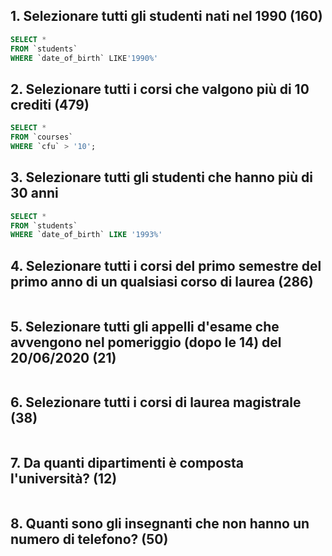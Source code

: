 ## 1. Selezionare tutti gli studenti nati nel 1990 (160)
```sql
SELECT *
FROM `students`
WHERE `date_of_birth` LIKE'1990%'
``` 

## 2. Selezionare tutti i corsi che valgono più di 10 crediti (479)
```sql
SELECT * 
FROM `courses` 
WHERE `cfu` > '10';
``` 

## 3. Selezionare tutti gli studenti che hanno più di 30 anni
```sql
SELECT * 
FROM `students` 
WHERE `date_of_birth` LIKE '1993%'
``` 

## 4. Selezionare tutti i corsi del primo semestre del primo anno di un qualsiasi corso di laurea (286)
```sql

``` 

## 5. Selezionare tutti gli appelli d'esame che avvengono nel pomeriggio (dopo le 14) del 20/06/2020 (21)
```sql

``` 

## 6. Selezionare tutti i corsi di laurea magistrale (38)
```sql

``` 

## 7. Da quanti dipartimenti è composta l'università? (12)
```sql

``` 

## 8. Quanti sono gli insegnanti che non hanno un numero di telefono? (50)
```sql

``` 